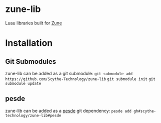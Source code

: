# zune-lib

Luau libraries built for [Zune](https://github.com/Scythe-Technology/Zune)

# Installation

## Git Submodules

zune-lib can be added as a git submodule:
`git submodule add https://github.com/Scythe-Technology/zune-lib`
`git submodule init`
`git submodule update`

## pesde

zune-lib can be added as a [pesde](https://github.com/pesde-pkg/pesde) git dependency:
`pesde add gh#scythe-technology/zune-lib#pesde`
